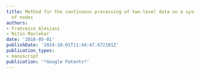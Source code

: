 ```yaml
---
title: Method for the continuous processing of two-level data on a system with a plurality
  of nodes
authors:
- Francesco Alesiani
- Nitin Maslekar
date: '2018-05-01'
publishDate: '2024-10-01T11:44:47.672101Z'
publication_types:
- manuscript
publication: '*Google Patents*'
---
```

